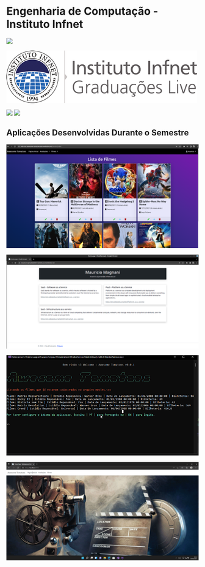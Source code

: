 # Engenharia de Computação - Instituto Infnet

![](http://ForTheBadge.com/images/badges/built-with-love.svg)


![](images/logo.png)


![](https://img.shields.io/badge/C%23-239120?style=for-the-badge&logo=c-sharp&logoColor=whit)
![](https://img.shields.io/badge/.NET-5C2D91?style=for-the-badge&logo=.net&logoColor=white)

## Aplicações Desenvolvidas Durante o Semestre

![](images/app-01.png)

![](images/app-02.png)

![](images/app-03.gif)

![](images/app-04.gif)
